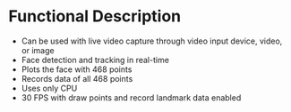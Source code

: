 # Functional Description
- Can be used with live video capture through video input device, video, or image
- Face detection and tracking in real-time
- Plots the face with 468 points
- Records data of all 468 points
- Uses only CPU
- 30 FPS with draw points and record landmark data enabled
